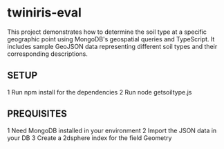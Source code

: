# twiniris-eval

This project demonstrates how to determine the soil type at a specific geographic point using MongoDB's geospatial queries and TypeScript. It includes sample GeoJSON data representing different soil types and their corresponding descriptions.

## SETUP

1 Run npm install for the dependencies
2 Run node getsoiltype.js

## PREQUISITES

1 Need MongoDB installed in your environment
2 Import the JSON data in your DB
3 Create a 2dsphere index for the field Geometry
